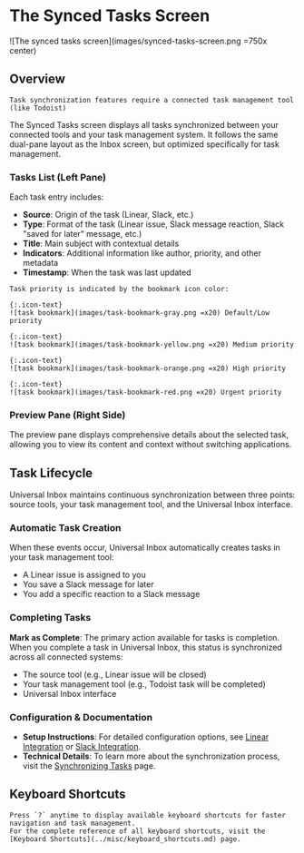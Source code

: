 # The Synced Tasks Screen

![The synced tasks screen](images/synced-tasks-screen.png =750x center)

## Overview

```admonish warning
Task synchronization features require a connected task management tool (like Todoist)
```

The Synced Tasks screen displays all tasks synchronized between your connected tools and your task management system. It follows the same dual-pane layout as the Inbox screen, but optimized specifically for task management.

### Tasks List (Left Pane)

Each task entry includes:
- **Source**: Origin of the task (Linear, Slack, etc.)
- **Type**: Format of the task (Linear issue, Slack message reaction, Slack "saved for later" message, etc.)
- **Title**: Main subject with contextual details
- **Indicators**: Additional information like author, priority, and other metadata
- **Timestamp**: When the task was last updated

```admonish tip
Task priority is indicated by the bookmark icon color:

{:.icon-text}
![task bookmark](images/task-bookmark-gray.png =x20) Default/Low priority

{:.icon-text}
![task bookmark](images/task-bookmark-yellow.png =x20) Medium priority

{:.icon-text}
![task bookmark](images/task-bookmark-orange.png =x20) High priority

{:.icon-text}
![task bookmark](images/task-bookmark-red.png =x20) Urgent priority
```

### Preview Pane (Right Side)

The preview pane displays comprehensive details about the selected task, allowing you to view its content and context without switching applications.

## Task Lifecycle

Universal Inbox maintains continuous synchronization between three points: source tools, your task management tool, and the Universal Inbox interface.

### Automatic Task Creation

When these events occur, Universal Inbox automatically creates tasks in your task management tool:
- A Linear issue is assigned to you
- You save a Slack message for later
- You add a specific reaction to a Slack message

### Completing Tasks

**Mark as Complete**: The primary action available for tasks is completion. When you complete a task in Universal Inbox, this status is synchronized across all connected systems:
- The source tool (e.g., Linear issue will be closed)
- Your task management tool (e.g., Todoist task will be completed)
- Universal Inbox interface

### Configuration & Documentation

- **Setup Instructions**: For detailed configuration options, see [Linear Integration](../config/setup/linear.md) or [Slack Integration](../config/setup/slack.md).
- **Technical Details**: To learn more about the synchronization process, visit the [Synchronizing Tasks](../how/synchronizing_tasks.md) page.

## Keyboard Shortcuts

```admonish tip
Press `?` anytime to display available keyboard shortcuts for faster navigation and task management.
For the complete reference of all keyboard shortcuts, visit the [Keyboard Shortcuts](../misc/keyboard_shortcuts.md) page.
```
